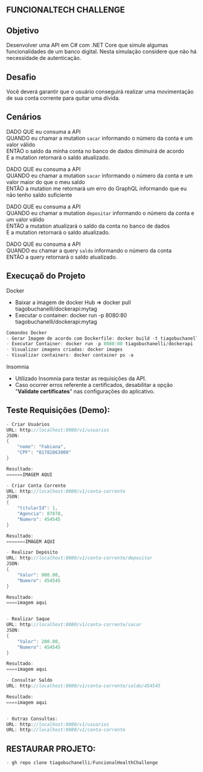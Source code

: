 ## FUNCIONALTECH CHALLENGE

## Objetivo
Desenvolver uma API em C# com .NET Core que simule algumas funcionalidades de um banco digital.
Nesta simulação considere que não há necessidade de autenticação.

## Desafio
Você deverá garantir que o usuário conseguirá realizar uma movimentação de sua conta corrente para quitar uma dívida.

## Cenários

DADO QUE eu consuma a API <br>
QUANDO eu chamar a mutation `sacar` informando o número da conta e um valor válido<br>
ENTÃO o saldo da minha conta no banco de dados diminuirá de acordo<br>
E a mutation retornará o saldo atualizado.

DADO QUE eu consuma a API <br>
QUANDO eu chamar a mutation `sacar` informando o número da conta e um valor maior do que o meu saldo<br>
ENTÃO a mutation me retornará um erro do GraphQL informando que eu não tenho saldo suficiente

DADO QUE eu consuma a API <br>
QUANDO eu chamar a mutation `depositar` informando o número da conta e um valor válido<br>
ENTÃO a mutation atualizará o saldo da conta no banco de dados<br>
E a mutation retornará o saldo atualizado.

DADO QUE eu consuma a API <br>
QUANDO eu chamar a query `saldo` informando o número da conta<br>
ENTÃO a query retornará o saldo atualizado.


## Execuçaõ do Projeto
Docker
- Baixar a imagem de docker Hub => docker pull tiagobuchanelli/dockerapi:mytag
- Executar o container: docker run -p 8080:80 tiagobuchanelli/dockerapi:mytag

```c#
Comandos Docker
- Gerar Imagem de acordo com Dockerfile: docker build -t tiagobuchanelli/dockerapi . 
- Executar Container: docker run -p 8080:80 tiagobuchanelli/dockerapi
- Visualizar imagens criadas: docker images
- Visualizar containers: docker container ps -a
```

Insomnia
- Utilizado Insomnia para testar as requisições da API.
- Caso ocorrer erros referente a certificados, desabilitar a opção "**Validate certificates**" nas configurações do aplicativo.

## Teste Requisições (Demo):
```c#
- Criar Usuários
URL: http://localhost:8080/v1/usuarios
JSON: 
{
	"nome": "Fabiana",
	"CPF": "01782863000"
}

Resultado:
======IMAGEM AQUI

- Criar Conta Corrente
URL: http://localhost:8080/v1/conta-corrente
JSON:
{
	"titularId": 1,
	"Agencia": 87878,
	"Numero": 454545
}

Resultado:
=======IMAGEM AQUI

- Realizar Depósito
URL: http://localhost:8080/v1/conta-corrente/depositar
JSON:
{
	"Valor": 900.00,
	"Numero": 454545
}

Resultado:
====imagem aqui


- Realizar Saque
URL: http://localhost:8080/v1/conta-corrente/sacar
JSON:
{
	"Valor": 200.00,
	"Numero": 454545
}

Resultado:
====imagem aqui

- Consultar Saldo
URL: http://localhost:8080/v1/conta-corrente/saldo/454545

Resultado:
====imagem aqui


- Outras Consultas:
URL: http://localhost:8080/v1/usuarios
URL: http://localhost:8080/v1/conta-corrente

```

## RESTAURAR PROJETO:
```c#
- gh repo clone tiagobuchanelli/FuncionalHealthChallenge
```
